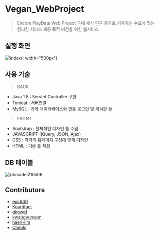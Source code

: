# Vegan_WebProject
> Encore PlayData Web Project
> 국내 채식 인구 증가로 커져가는 수요에 맞는 편리한 서비스 제공 목적
> 비건을 위한 웹서비스 

## 실행 화면
![index](https://user-images.githubusercontent.com/55026558/118144698-b3f83d00-b447-11eb-8991-c0cb1d1d66c3.jpg){: width="500px"}


## 사용 기술
> BACK
  - Java 1.8 : Servlet Controller 구현
  - Tomcat : 서버연결
  - MySQL : 가게 데이터베이스와 연동 로그인 및 게시판 글
> FRONT
  - Bootstrap : 전체적인 디자인 틀 수립
  - JAVASCRIPT (jQuery, JSON, Ajax)
  - CSS : 각각의 홈페이지 구성에 맞게 디자인
  - HTML : 기본 틀 작성

## DB 테이블 
![dbmodel210506](https://user-images.githubusercontent.com/55026558/118145047-19e4c480-b448-11eb-9a49-32e0f425a8fc.png)


## Contributors
- [eoc640](https://github.com/eoc940)
- [Koartifact](https://github.com/Koartifact)
- [qkqwof](https://github.com/qkqwof)
- [kwangyunwon](https://github.com/kwangyunwon)
- [haeri-lim](https://github.com/haeri-lim)
- [Cheols](https://github.com/Cheols)
